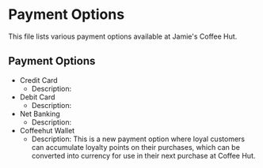  # Payment Options

This file lists various payment options available at Jamie's Coffee Hut.

## Payment Options

- Credit Card
  - Description: 
- Debit Card
  - Description: 
- Net Banking
  - Description: 
- Coffeehut Wallet
  - Description: This is a new payment option where loyal customers can accumulate loyalty points on their purchases, which can be converted into currency for use in their next purchase at Coffee Hut.
